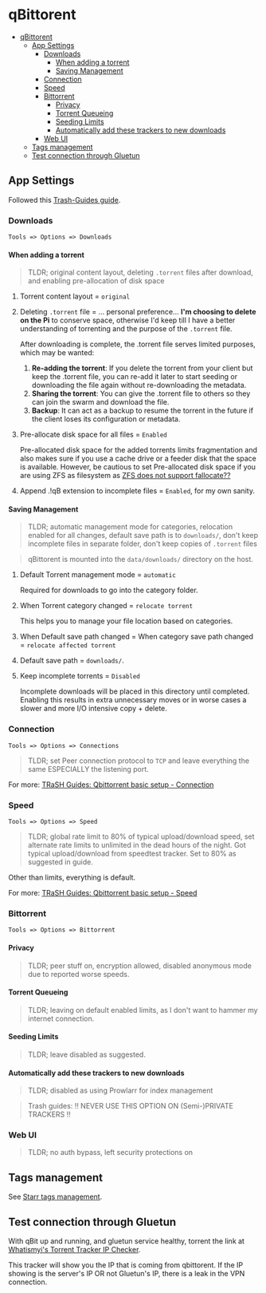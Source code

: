 # qBittorent

- [qBittorent](#qbittorent)
  - [App Settings](#app-settings)
    - [Downloads](#downloads)
      - [When adding a torrent](#when-adding-a-torrent)
      - [Saving Management](#saving-management)
    - [Connection](#connection)
    - [Speed](#speed)
    - [Bittorrent](#bittorrent)
      - [Privacy](#privacy)
      - [Torrent Queueing](#torrent-queueing)
      - [Seeding Limits](#seeding-limits)
      - [Automatically add these trackers to new downloads](#automatically-add-these-trackers-to-new-downloads)
    - [Web UI](#web-ui)
  - [Tags management](#tags-management)
  - [Test connection through Gluetun](#test-connection-through-gluetun)


## App Settings

Followed this [Trash-Guides guide](https://trash-guides.info/Downloaders/qBittorrent/Basic-Setup/).

### Downloads

`Tools => Options => Downloads `

#### When adding a torrent

> TLDR; original content layout, deleting `.torrent` files after download, and enabling pre-allocation of disk space

1. Torrent content layout = `original`

2. Deleting `.torrent` file  = ... personal preference... **I'm choosing to delete on the Pi** to conserve space, otherwise I'd keep till I have a better understanding of torrenting and the purpose of the `.torrent` file.
    
    After downloading is complete, the .torrent file serves limited purposes, which may be wanted:
   1. **Re-adding the torrent**: If you delete the torrent from your client but keep the .torrent file, you can re-add it later to start seeding or downloading the file again without re-downloading the metadata.
   2. **Sharing the torrent**: You can give the .torrent file to others so they can join the swarm and download the file.
   3. **Backup**: It can act as a backup to resume the torrent in the future if the client loses its configuration or metadata.

3. Pre-allocate disk space for all files = `Enabled`
    
    Pre-allocated disk space for the added torrents limits fragmentation and also makes sure if you use a cache drive or a feeder disk that the space is available.
    However, be cautious to set Pre-allocated disk space if you are using ZFS as filesystem as [ZFS does not support fallocate??](https://github.com/openzfs/zfs/issues/326)

4. Append .!qB extension to incomplete files = `Enabled`, for my own sanity.

#### Saving Management

> TLDR; automatic management mode for categories, relocation enabled for all changes, default save path is to `downloads/`, don't keep incomplete files in separate folder, don't keep copies of `.torrent` files 

> qBittorent is mounted into the `data/downloads/` directory on the host.

1. Default Torrent management mode = `automatic`

    Required for downloads to go into the category folder.

2. When Torrent category changed = `relocate torrent`

    This helps you to manage your file location based on categories.

3. When Default save path changed = When category save path changed = `relocate affected torrent`

4. Default save path = `downloads/`. 

5. Keep incomplete torrents = `Disabled`

    Incomplete downloads will be placed in this directory until completed. Enabling this results in extra unnecessary moves or in worse cases a slower and more I/O intensive copy + delete.

### Connection

`Tools => Options => Connections `

> TLDR; set Peer connection protocol to `TCP` and leave everything the same ESPECIALLY the listening port.

For more: [TRaSH Guides: Qbittorrent basic setup - Connection](https://trash-guides.info/Downloaders/qBittorrent/Basic-Setup/#connection)

### Speed

`Tools => Options => Speed `

> TLDR; global rate limit to 80% of typical upload/download speed, set alternate rate limits to unlimited in the dead hours of the night. Got typical upload/download from speedtest tracker. Set to 80% as suggested in guide.

Other than limits, everything is default.

For more: [TRaSH Guides: Qbittorrent basic setup - Speed](https://trash-guides.info/Downloaders/qBittorrent/Basic-Setup/#speed)

### Bittorrent

`Tools => Options => Bittorrent `

#### Privacy

> TLDR; peer stuff on, encryption allowed, disabled anonymous mode due to reported worse speeds.

#### Torrent Queueing

> TLDR; leaving on default enabled limits, as I don't want to hammer my internet connection.

#### Seeding Limits

> TLDR; leave disabled as suggested.

#### Automatically add these trackers to new downloads

> TLDR; disabled as using Prowlarr for index management

> Trash guides: ‼ NEVER USE THIS OPTION ON (Semi-)PRIVATE TRACKERS ‼

### Web UI

> TLDR; no auth bypass, left security protections on

## Tags management

See [Starr tags management](/docs/media_server/starr_tags_management.md).

## Test connection through Gluetun

With qBit up and running, and gluetun service healthy, torrent the link at [Whatismyi's Torrent Tracker IP Checker](https://www.whatismyip.net/tools/torrent-ip-checker/index.php?hash=3d0fd31d34790d192f61e94ef797ad904150d57c).

This tracker will show you the IP that is coming from qbittorent. If the IP showing is the server's IP OR not Gluetun's IP, there is a leak in the VPN connection.